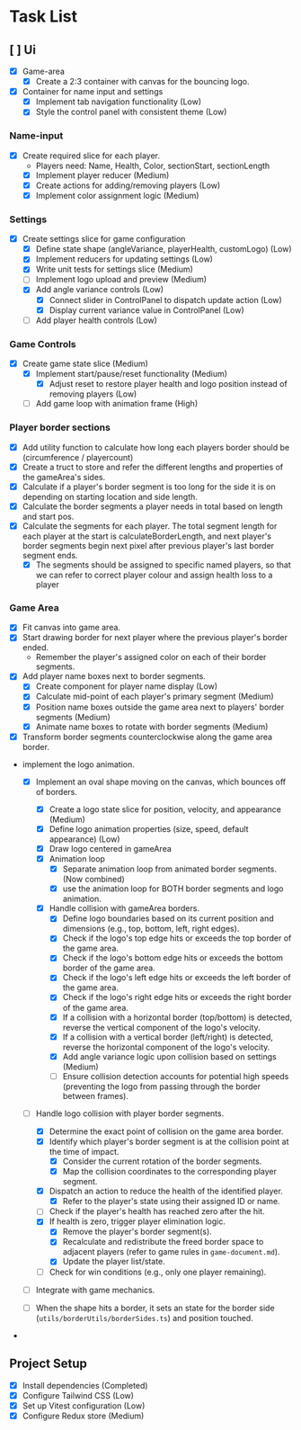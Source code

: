 # Task List

## [ ] Ui

- [x] Game-area
  - [x] Create a 2:3 container with canvas for the bouncing logo.
- [x] Container for name input and settings
  - [x] Implement tab navigation functionality (Low)
  - [x] Style the control panel with consistent theme (Low)

### Name-input

- [x] Create required slice for each player.
  - Players need: Name, Health, Color, sectionStart, sectionLength
  - [x] Implement player reducer (Medium)
  - [x] Create actions for adding/removing players (Low)
  - [x] Implement color assignment logic (Medium)

### Settings

- [x] Create settings slice for game configuration
  - [x] Define state shape (angleVariance, playerHealth, customLogo) (Low)
  - [x] Implement reducers for updating settings (Low)
  - [x] Write unit tests for settings slice (Medium)
  - [ ] Implement logo upload and preview (Medium)
  - [x] Add angle variance controls (Low)
    - [x] Connect slider in ControlPanel to dispatch update action (Low)
    - [x] Display current variance value in ControlPanel (Low)
  - [ ] Add player health controls (Low)

### Game Controls

- [x] Create game state slice (Medium)
  - [x] Implement start/pause/reset functionality (Medium)
    - [x] Adjust reset to restore player health and logo position instead of removing players (Low)
  - [ ] Add game loop with animation frame (High)

### Player border sections

- [x] Add utility function to calculate how long each players border should be (circumference / playercount)
- [x] Create a truct to store and refer the different lengths and properties of the gameArea's sides.
- [x] Calculate if a player's border segment is too long for the side it is on depending on starting location and side length.
- [x] Calculate the border segments a player needs in total based on length and start pos.
- [x] Calculate the segments for each player. The total segment length for each player at the start is calculateBorderLength, and next player's border segments begin next pixel after previous player's last border segment ends.
  - [x] The segments should be assigned to specific named players, so that we can refer to correct player colour and assign health loss to a player

### Game Area

- [x] Fit canvas into game area.
- [x] Start drawing border for next player where the previous player's border ended.
  - Remember the player's assigned color on each of their border segments.
- [x] Add player name boxes next to border segments.
  - [x] Create component for player name display (Low)
  - [x] Calculate mid-point of each player's primary segment (Medium)
  - [x] Position name boxes outside the game area next to players' border segments (Medium)
  - [x] Animate name boxes to rotate with border segments (Medium)
- [x] Transform border segments counterclockwise along the game area border.
- implement the logo animation.

  - [x] Implement an oval shape moving on the canvas, which bounces off of borders.

    - [x] Create a logo state slice for position, velocity, and appearance (Medium)
    - [x] Define logo animation properties (size, speed, default appearance) (Low)
    - [x] Draw logo centered in gameArea
    - [x] Animation loop
      - [x] Separate animation loop from animated border segments. (Now combined)
      - [x] use the animation loop for BOTH border segments and logo animation.
    - [x] Handle collision with gameArea borders.
      - [x] Define logo boundaries based on its current position and dimensions (e.g., top, bottom, left, right edges).
      - [x] Check if the logo's top edge hits or exceeds the top border of the game area.
      - [x] Check if the logo's bottom edge hits or exceeds the bottom border of the game area.
      - [x] Check if the logo's left edge hits or exceeds the left border of the game area.
      - [x] Check if the logo's right edge hits or exceeds the right border of the game area.
      - [x] If a collision with a horizontal border (top/bottom) is detected, reverse the vertical component of the logo's velocity.
      - [x] If a collision with a vertical border (left/right) is detected, reverse the horizontal component of the logo's velocity.
      - [x] Add angle variance logic upon collision based on settings (Medium)
      - [ ] Ensure collision detection accounts for potential high speeds (preventing the logo from passing through the border between frames).

  - [ ] Handle logo collision with player border segments.

    - [x] Determine the exact point of collision on the game area border.
    - [x] Identify which player's border segment is at the collision point at the time of impact.
      - [x] Consider the current rotation of the border segments.
      - [x] Map the collision coordinates to the corresponding player segment.
    - [x] Dispatch an action to reduce the health of the identified player.
      - [x] Refer to the player's state using their assigned ID or name.
    - [ ] Check if the player's health has reached zero after the hit.
    - [x] If health is zero, trigger player elimination logic.
      - [x] Remove the player's border segment(s).
      - [x] Recalculate and redistribute the freed border space to adjacent players (refer to game rules in `game-document.md`).
      - [x] Update the player list/state.
    - [ ] Check for win conditions (e.g., only one player remaining).

  - [ ] Integrate with game mechanics.

  - [ ] When the shape hits a border, it sets an state for the border side (`utils/borderUtils/borderSides.ts`) and position touched.

-

## Project Setup

- [x] Install dependencies (Completed)
- [x] Configure Tailwind CSS (Low)
- [x] Set up Vitest configuration (Low)
- [x] Configure Redux store (Medium)
